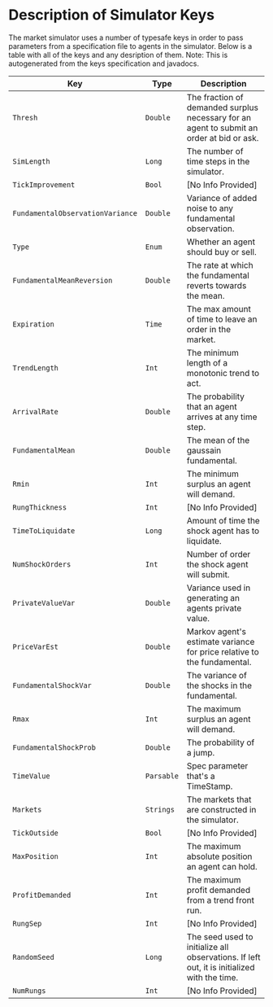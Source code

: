 Description of Simulator Keys
==============================

The market simulator uses a number of typesafe keys in order to pass parameters from a specification file to agents in the simulator.
Below is a table with all of the keys and any desription of them.
Note: This is autogenerated from the keys specification and javadocs.

Key | Type | Description
----|------|------------
`Thresh` | `Double` | The fraction of demanded surplus necessary for an agent to submit an order at bid or ask.
`SimLength` | `Long` | The number of time steps in the simulator.
`TickImprovement` | `Bool` | [No Info Provided]
`FundamentalObservationVariance` | `Double` | Variance of added noise to any fundamental observation.
`Type` | `Enum` | Whether an agent should buy or sell.
`FundamentalMeanReversion` | `Double` | The rate at which the fundamental reverts towards the mean.
`Expiration` | `Time` | The max amount of time to leave an order in the market.
`TrendLength` | `Int` | The minimum length of a monotonic trend to act.
`ArrivalRate` | `Double` | The probability that an agent arrives at any time step.
`FundamentalMean` | `Double` | The mean of the gaussain fundamental.
`Rmin` | `Int` | The minimum surplus an agent will demand.
`RungThickness` | `Int` | [No Info Provided]
`TimeToLiquidate` | `Long` | Amount of time the shock agent has to liquidate.
`NumShockOrders` | `Int` | Number of order the shock agent will submit.
`PrivateValueVar` | `Double` | Variance used in generating an agents private value.
`PriceVarEst` | `Double` | Markov agent's estimate variance for price relative to the fundamental.
`FundamentalShockVar` | `Double` | The variance of the shocks in the fundamental.
`Rmax` | `Int` | The maximum surplus an agent will demand.
`FundamentalShockProb` | `Double` | The probability of a jump.
`TimeValue` | `Parsable` | Spec parameter that's a TimeStamp.
`Markets` | `Strings` | The markets that are constructed in the simulator.
`TickOutside` | `Bool` | [No Info Provided]
`MaxPosition` | `Int` | The maximum absolute position an agent can hold.
`ProfitDemanded` | `Int` | The maximum profit demanded from a trend front run.
`RungSep` | `Int` | [No Info Provided]
`RandomSeed` | `Long` | The seed used to initialize all observations. If left out, it is initialized with the time.
`NumRungs` | `Int` | [No Info Provided]
